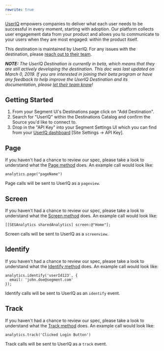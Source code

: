 ```yaml
---
rewrite: true
---
```


[UserIQ](http://useriq.com) empowers companies to deliver what each user needs to be successful in every moment, starting with adoption. Our platform collects user engagement data from your product and allows you to communicate to your users when they are most engaged: within the product itself.

This destination is maintained by UserIQ. For any issues with the destination, please [reach out to their team](mailto:support@useriq.com).

_**NOTE:** The UserIQ Destination is currently in beta, which means that they are still actively developing the destination. This doc was last updated on March 0, 2019. If you are interested in joining their beta program or have any feedback to help improve the UserIQ Destination and its documentation, please [let  their team know](mailto:support@useriq.com)!_

## Getting Started

<!-- {{>connection-modes}} --> 

1. From your Segment UI's Destinations page click on "Add Destination".
2. Search for "UserIQ" within the Destinations Catalog and confirm the Source you'd like to connect to.
3. Drop in the "API Key" into your Segment Settings UI which you can find from your [UserIQ dashboard](https://app.useriq.com/) [Site Settings -> API Key].

## Page

If you haven't had a chance to review our spec, please take a look to understand what the [Page method](https://segment.com/docs/spec/page/) does. An example call would look like:

```
analytics.page("pageName")
```

Page calls will be sent to UserIQ as a `pageview`. 


## Screen

If you haven't had a chance to review our spec, please take a look to understand what the [Screen method](https://segment.com/docs/spec/page/) does. An example call would look like:

```
[[SEGAnalytics sharedAnalytics] screen:@"Home"];
```

Screen calls will be sent to UserIQ as a `screenview`. 


## Identify

If you haven't had a chance to review our spec, please take a look to understand what the [Identify method](https://segment.com/docs/spec/identify/) does. An example call would look like:

```
analytics.identify('userId123', {
  email: 'john.doe@segment.com'
});
```

Identify calls will be sent to UserIQ as an `identify` event.


## Track

If you haven't had a chance to review our spec, please take a look to understand what the [Track method](https://segment.com/docs/spec/track/) does. An example call would look like:

```
analytics.track('Clicked Login Button')
```

Track calls will be sent to UserIQ as a `track` event.
